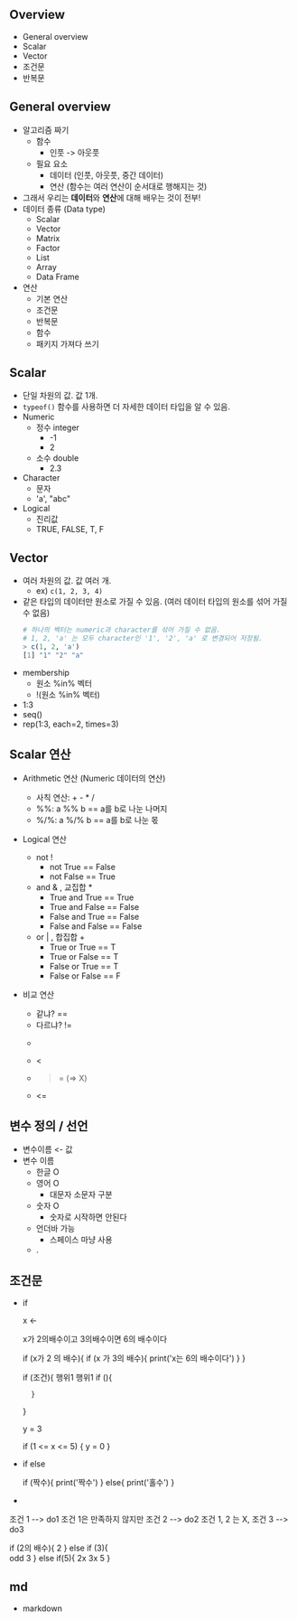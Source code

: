 ## Overview
- General overview
- Scalar
- Vector
- 조건문
- 반복문

## General overview
- 알고리즘 짜기
    - 함수
        - 인풋 -> 아웃풋
    - 필요 요소
        - 데이터 (인풋, 아웃풋, 중간 데이터)
        - 연산 (함수는 여러 연산이 순서대로 행해지는 것)
- 그래서 우리는 **데이터**와 **연산**에 대해 배우는 것이 전부!
- 데이터 종류 (Data type)
    - Scalar
    - Vector
    - Matrix
    - Factor
    - List
    - Array
    - Data Frame
- 연산
    - 기본 연산
    - 조건문
    - 반복문
    - 함수
    - 패키지 가져다 쓰기

## Scalar
- 단일 차원의 값. 값 1개.
- `typeof()` 함수를 사용하면 더 자세한 데이터 타입을 알 수 있음.
- Numeric 
    - 정수 integer
        - -1
        - 2
    - 소수 double
        - 2.3
- Character
    - 문자
    - 'a', "abc"
- Logical
    - 진리값
    - TRUE, FALSE, T, F

## Vector
- 여러 차원의 값. 값 여러 개.
    - ex) `c(1, 2, 3, 4)`
- 같은 타입의 데이터만 원소로 가질 수 있음. (여러 데이터 타입의 원소를 섞어 가질 수 없음)
    ```R
    # 하나의 벡터는 numeric과 character를 섞어 가질 수 없음.
    # 1, 2, 'a' 는 모두 character인 '1', '2', 'a' 로 변경되어 저장됨.
    > c(1, 2, 'a')
    [1] "1" "2" "a"
    ```
- membership
    - 원소 %in% 벡터
    - !(원소 %in% 벡터)
- 1:3
- seq()
- rep(1:3, each=2, times=3)

## Scalar 연산
- Arithmetic 연산 (Numeric 데이터의 연산)
    - 사칙 연산: + - * /
    - %%: a %% b == a를 b로 나눈 나머지
    - %/%: a %/% b == a를 b로 나눈 몫

- Logical 연산
    - not !
        - not True == False
        - not False == True
    - and & , 교집합 *
        - True and True == True
        - True and False == False
        - False and True == False
        - False and False == False
    - or | , 합집합 +
        - True or True == T
        - True or False == T
        - False or True == T
        - False or False == F

- 비교 연산
    - 같냐? ==
    - 다르냐? !=
    - >
    - <
    - >= (=> X)
    - <=



## 변수 정의 / 선언
- 변수이름 <- 값
- 변수 이름
    - 한글 O
    - 영어 O
        - 대문자 소문자 구분
    - 숫자 O
        - 숫자로 시작하면 안된다
    - 언더바 가능
        - 스페이스 마냥 사용
    - .


## 조건문
- if
    
    x <-

    x가 2의배수이고 3의배수이면 6의 배수이다

    if (x가 2 의 배수){
        if (x 가 3의 배수){
            print('x는 6의 배수이다')
        }
    }

    if (조건){
        행위1
        행위1
        if (){

        }
    }

    y = 3

    if (1 <= x <= 5) {
        y = 0
    } 

- if else

    if (짝수){
        print('짝수')
    }
    else{
        print('홀수')
    }


- 
조건 1 --> do1
조건 1은 만족하지 않지만 조건 2 --> do2
조건 1, 2 는 X, 조건 3 --> do3

if (2의 배수){
    2
}
else if (3){       
    odd 3
}
else if(5){
   2x 3x 5
}



## md
- markdown